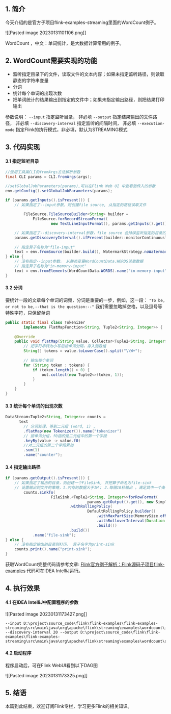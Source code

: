 
## 1. 简介

今天介绍的是官方子项目flink-examples-streaming里面的WordCount例子。

![[Pasted image 20230131101106.png]]

WordCount ，中文：单词统计，是大数据计算常用的例子。

## 2. WordCount需要实现的功能

- 监听指定目录下的文件，读取文件的文本内容；如果未指定监听路径，则读取静态的字符串变量
- 分词
- 统计每个单词的出现次数
- 把单词统计的结果输出到指定的文件中；如果未指定输出路径，则把结果打印输出

参数说明：
`--input` 指定监听目录， 非必填
`--output` 指定结果输出的文件路径， 非必填
`--discovery-interval` 指定监听的间隔时间， 非必填
`--execution-mode`  指定Flink的执行模式，非必填，默认为STREAMING模式


## 3. 代码实现

#### 3.1 指定监听目录

```java
//使用工具类CLI的fromArgs方法解析参数
final CLI params = CLI.fromArgs(args);

//setGlobalJobParameters(params),可以在Flink Web UI 中查看到传入的参数
env.getConfig().setGlobalJobParameters(params);

if (params.getInputs().isPresent()) {  
    // 如果指定了--input参数，则创建file source, 从指定的路径读取文件
   
        FileSource.FileSourceBuilder<String> builder =  
            FileSource.forRecordStreamFormat(  
                    new TextLineInputFormat(), params.getInputs().get());  

    // 如果指定了--discovery-interval参数，file source 会持续监听指定的目录的新文件      
    params.getDiscoveryInterval().ifPresent(builder::monitorContinuously);  
  
    // 指定算子名称为"file-input"
    text = env.fromSource(builder.build(), WatermarkStrategy.noWatermarks(), "file-input");  
} else {
    // 没有指定--input参数， 从静态变量WordCountData.WORDS读取数据
    // 指定算子名称为"in-memory-input"
    text = env.fromElements(WordCountData.WORDS).name("in-memory-input");  
}

```


#### 3.2 分词

要统计一段的文章每个单词的词频，分词是重要的一步，例如，这一段：
`"To be, or not to be,--that is the question:--"`
我们需要忽略掉空格，以及逗号等特殊字符，只保留单词

```java
public static final class Tokenizer  
        implements FlatMapFunction<String, Tuple2<String, Integer>> {  
  
    @Override  
    public void flatMap(String value, Collector<Tuple2<String, Integer>> out) {  
        // 把字符串转为小写后按单词分隔，存入到数组
        String[] tokens = value.toLowerCase().split("\\W+");  
  
        // 输出每个单词
        for (String token : tokens) {  
            if (token.length() > 0) {  
                out.collect(new Tuple2<>(token, 1));  
            }  
        }  
    }  
}
```

#### 3.3 统计每个单词的出现次数

```java
DataStream<Tuple2<String, Integer>> counts =  
      text
        // 分词处理，等到二元组 (word, 1) , 
        .flatMap(new Tokenizer()).name("tokenizer")   
        // 按单词分组，f0指的是二元组中的第一个字段        
        .keyBy(value -> value.f0)  
        //对二元组的第二个字段累加                      
        .sum(1)  
        .name("counter");
```


#### 3.4 指定输出路径
```java
if (params.getOutput().isPresent()) {  
    // 如果指定了输出的目录，则创建一个FileSink, 并把算子命名为file-sink  
    // 设置输出到文件的策略，1.内存的数据大于1M； 2.每隔10秒输出 。满足其中一个条件即输出
        counts.sinkTo(  
                    FileSink.<Tuple2<String, Integer>>forRowFormat(  
                                    params.getOutput().get(), new SimpleStringEncoder<>())  
                            .withRollingPolicy(  
                                    DefaultRollingPolicy.builder()  
                                        .withMaxPartSize(MemorySize.ofMebiBytes(1))  
                                        .withRolloverInterval(Duration.ofSeconds(10))  
                                        .build())  
                            .build())  
            .name("file-sink");  
} else { 
    // 没有指定输出的目录则打印， 算子名字为print-sink
    counts.print().name("print-sink");  
}
```


获取WordCount完整代码请参考文章: [Flink官方例子解析：Flink源码子项目flink-examples](!https://blog.csdn.net/weixin_47298890/article/details/128802299)
代码可在IDEA IntelliJ运行。

## 4. 执行效果

#### 4.1 在IDEA IntelliJ中配置程序的参数

![[Pasted image 20230131173427.png]]

```
--input D:\project\source_code\flink\flink-examples\flink-examples-streaming\src\main\java\org\apache\flink\streaming\examples\wordcount\input --discovery-interval 20 --output D:\project\source_code\flink\flink-examples\flink-examples-streaming\src\main\java\org\apache\flink\streaming\examples\wordcount\output
```


#### 4.2 启动程序

程序启动后，可在Flink WebUI看到以下DAG图

![[Pasted image 20230131173325.png]]




## 5. 结语

本篇到此结束，欢迎订阅Flink专栏，学习更多Flink的相关知识。